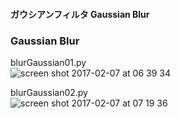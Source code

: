 #### ガウシアンフィルタ Gaussian Blur<br>
### Gaussian Blur

blurGaussian01.py<br>
![screen shot 2017-02-07 at 06 39 34](https://cloud.githubusercontent.com/assets/17031124/22667338/b89534a8-ecff-11e6-8005-7600ac1ff983.png)<br>

blurGaussian02.py<br>
![screen shot 2017-02-07 at 07 19 36](https://cloud.githubusercontent.com/assets/17031124/22668781/5eea668e-ed05-11e6-92aa-c48fe46884d5.png)<br>